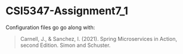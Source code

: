# CSI5347-Assignment7_1

Configuration files go go along with:

> Carnell, J., & Sanchez, I. (2021). Spring Microservices in Action, second Edition. Simon and Schuster.
